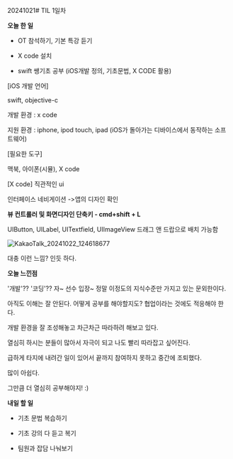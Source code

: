 20241021# TIL   1일차


<b>오늘 한 일</b>

- OT 참석하기, 기본 특강 듣기
  
 -  X  code 설치
 -  swift 쌩기초 공부 (iOS개발 정의, 기초문법, X CODE 활용)


[iOS 개발 언어]

swift, objective-c

개발 환경 : x code

지원 환경 : iphone, ipod touch, ipad (iOS가 돌아가는 디바이스에서 동작하는 소프트웨어)

[필요한 도구]

맥북, 아이폰(시뮬), X code

[X code] 직관적인 ui

인터페이스 네비게이션 ->앱의 디자인 확인

<b>뷰 컨트롤러 및 화면디자인 단축키 - cmd+shift + L </b>

UIButton, UILabel, UITextfield, UIImageView 드래그 앤 드랍으로 배치 가능함

![KakaoTalk_20241022_124618677](https://github.com/user-attachments/assets/7418b23d-9e38-44c4-9096-b715e94ca3da)

대충 이런 느낌? 인듯 하다.


<B>오늘 느낀점</B>

'개발'?? '코딩'?? 
자~ 선수 입장~ 정말 이정도의 지식수준만 가지고 있는 문외한이다.

아직도 이해는 잘 안된다. 어떻게 공부를 해야할지도? 협업이라는 것에도 적응해야 한다.

개발 환경을 잘 조성해놓고 차근차근 따라하려 해보고 있다.

열심히 하시는 분들이 많아서 자극이 되고 나도 빨리 따라잡고 싶어진다.

급하게 타지에 내려간 일이 있어서 끝까지 참여하지 못하고 중간에 조퇴했다. 

많이 아쉽다.

그만큼 더 열심히 공부해야지! :)

<B>내일 할 일</B>

- 기초 문법 복습하기
  
- 기초 강의 다 듣고 복기
  
- 팀원과 잡담 나눠보기
